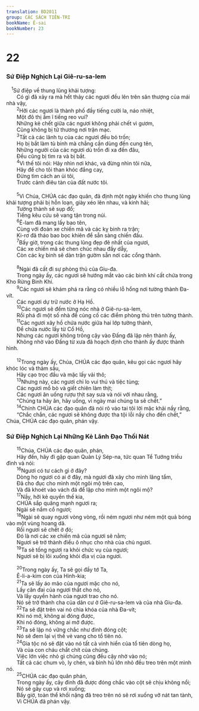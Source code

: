 ```yaml
---
translation: BD2011
group: CÁC SÁCH TIÊN-TRI
bookName: Ê-sai 
bookNumber: 23
---
```


<div class="title"><h1>22</h1><h3>Sứ Ðiệp Nghịch Lại Giê-ru-sa-lem</h3></div>
<span class="verse es_22_1"> <sup>1</sup>Sứ điệp về thung lũng khải tượng:<br/>  Có gì đã xảy ra mà hết thảy các ngươi đều lên trên sân thượng của mái nhà vậy,<br/></span>
<span class="verse es_22_2">  <sup>2</sup>Hỡi các ngươi là thành phố đầy tiếng cười la, náo nhiệt,<br/>  Một đô thị ầm ĩ tiếng reo vui?<br/>  Những kẻ chết giữa các ngươi không phải chết vì gươm,<br/>  Cũng không bị tử thương nơi trận mạc.<br/></span>
<span class="verse es_22_3">  <sup>3</sup>Tất cả các lãnh tụ của các ngươi đều bỏ trốn;<br/>  Họ bị bắt làm tù binh mà chẳng cần dùng đến cung tên,<br/>  Những người của các ngươi dù trốn đi xa đến đâu,<br/>  Ðều cũng bị tìm ra và bị bắt.<br/></span>
<span class="verse es_22_4">  <sup>4</sup>Vì thế tôi nói: Hãy nhìn nơi khác, và đừng nhìn tôi nữa,<br/>  Hãy để cho tôi than khóc đắng cay,<br/>  Ðừng tìm cách an ủi tôi,<br/>  Trước cảnh điêu tàn của đất nước tôi. <br/><br/></span>
<span class="verse es_22_5">  <sup>5</sup>Vì Chúa, CHÚA các đạo quân, đã định một ngày khiến cho thung lũng khải tượng phải bị hỗn loạn, giày xéo lên nhau, và kinh hãi;<br/>  Tường thành sẽ sụp đổ;<br/>  Tiếng kêu cứu sẽ vang tận trong núi.<br/></span>
<span class="verse es_22_6">  <sup>6</sup>Ê-lam đã mang lấy bao tên,<br/>  Cùng với đoàn xe chiến mã và các kỵ binh ra trận;<br/>  Ki-rơ đã tháo bao bọc khiên để sẵn sàng chiến đấu.<br/></span>
<span class="verse es_22_7">  <sup>7</sup>Bấy giờ, trong các thung lũng đẹp đẽ nhất của ngươi,<br/>  Các xe chiến mã sẽ chen chúc nhau đầy dẫy,<br/>  Còn các kỵ binh sẽ dàn trận gườm sẵn nơi các cổng thành.<br/><br/></span>
<span class="verse es_22_8">  <sup>8</sup>Ngài đã cất đi sự phòng thủ của Giu-đa.<br/>  Trong ngày ấy, các ngươi sẽ hướng mắt vào các binh khí cất chứa trong Kho Rừng Binh Khí.<br/></span>
<span class="verse es_22_9">  <sup>9</sup>Các ngươi sẽ khám phá ra rằng có nhiều lỗ hổng nơi tường thành Ða-vít.<br/>  Các ngươi dự trữ nước ở Hạ Hồ.<br/></span>
<span class="verse es_22_10">  <sup>10</sup>Các ngươi sẽ đếm từng nóc nhà ở Giê-ru-sa-lem,<br/>  Rồi phá đi một số nhà để củng cố các điểm phòng thủ trên tường thành.<br/></span>
<span class="verse es_22_11">  <sup>11</sup>Các ngươi xây hồ chứa nước giữa hai lớp tường thành,<br/>  Ðể chứa nước lấy từ Cổ Hồ,<br/>  Nhưng các ngươi không trông cậy vào Ðấng đã lập nên thành ấy,<br/>  Không nhờ vào Ðấng từ xưa đã hoạch định cho thành ấy được thành hình.<br/><br/></span>
<span class="verse es_22_12">  <sup>12</sup>Trong ngày ấy, Chúa, CHÚA các đạo quân, kêu gọi các ngươi hãy khóc lóc và thảm sầu,<br/>  Hãy cạo trọc đầu và mặc lấy vải thô;<br/></span>
<span class="verse es_22_13">  <sup>13</sup>Nhưng này, các ngươi chỉ lo vui thú và tiệc tùng;<br/>  Các ngươi mổ bò và giết chiên làm thịt;<br/>  Các ngươi ăn uống rượu thịt say sưa và nói với nhau rằng,<br/>  “Chúng ta hãy ăn, hãy uống, vì ngày mai chúng ta sẽ chết.”<br/></span>
<span class="verse es_22_14">  <sup>14</sup>Chính CHÚA các đạo quân đã nói rõ vào tai tôi lời mặc khải nầy rằng,<br/>  “Chắc chắn, các ngươi sẽ không được tha tội lỗi nầy cho đến chết,” Chúa, CHÚA các đạo quân, phán vậy.<br/></span>
<div class="title"><h3>Sứ Ðiệp Nghịch Lại Những Kẻ Lãnh Ðạo Thối Nát</h3></div>
<span class="verse es_22_15">  <sup>15</sup>Chúa, CHÚA các đạo quân, phán,<br/>  Hãy đến, hãy đi gặp quan Quản Lý Sép-na, tức quan Tể Tướng triều đình và nói:<br/></span>
<span class="verse es_22_16">  <sup>16</sup>Ngươi có tư cách gì ở đây?<br/>  Dòng họ ngươi có ai ở đây, mà ngươi đã xây cho mình lăng tẩm,<br/>  Ðã cho đục cho mình một ngôi mộ trên cao,<br/>  Và đã khoét vào vách đá để lập cho mình một ngôi mộ?<br/></span>
<span class="verse es_22_17">  <sup>17</sup>Nầy, hỡi kẻ quyền thế kia,<br/>  CHÚA sắp quăng mạnh ngươi ra;<br/>  Ngài sẽ nắm cổ ngươi;<br/></span>
<span class="verse es_22_18">  <sup>18</sup>Ngài sẽ quay ngươi vòng vòng, rồi ném ngươi như ném một quả bóng vào một vùng hoang dã.<br/>  Rồi ngươi sẽ chết ở đó;<br/>  Ðó là nơi các xe chiến mã của ngươi sẽ nằm;<br/>  Ngươi sẽ trở thành điều ô nhục cho nhà của chủ ngươi.<br/></span>
<span class="verse es_22_19">  <sup>19</sup>Ta sẽ tống ngươi ra khỏi chức vụ của ngươi;<br/>  Ngươi sẽ bị lôi xuống khỏi địa vị của ngươi.<br/><br/></span>
<span class="verse es_22_20">  <sup>20</sup>Trong ngày ấy, Ta sẽ gọi đầy tớ Ta,<br/>  Ê-li-a-kim con của Hinh-kia;<br/></span>
<span class="verse es_22_21">  <sup>21</sup>Ta sẽ lấy áo mão của ngươi mặc cho nó,<br/>  Lấy cân đai của ngươi thắt cho nó,<br/>  Và lấy quyền hành của ngươi trao cho nó.<br/>  Nó sẽ trở thành cha của dân cư ở Giê-ru-sa-lem và của nhà Giu-đa.<br/></span>
<span class="verse es_22_22">  <sup>22</sup>Ta sẽ đặt trên vai nó chìa khóa của nhà Ða-vít;<br/>  Khi nó mở, không ai đóng được,<br/>  Khi nó đóng, không ai mở được.<br/></span>
<span class="verse es_22_23">  <sup>23</sup>Ta sẽ lập nó vững chắc như đinh đóng cột;<br/>  Nó sẽ đem lại vị thế vẻ vang cho tổ tiên nó.<br/></span>
<span class="verse es_22_24">  <sup>24</sup>Gia tộc nó sẽ đặt vào nó tất cả vinh hiển của tổ tiên dòng họ,<br/>  Và của con cháu chắt chít của chúng.<br/>  Việc lớn việc nhỏ gì chúng cũng đều cậy nhờ vào nó;<br/>  Tất cả các chum vò, ly chén, và bình hũ lớn nhỏ đều treo trên một mình nó.<br/></span>
<span class="verse es_22_25">  <sup>25</sup>CHÚA các đạo quân phán,<br/>  Trong ngày ấy, cây đinh đã được đóng chắc vào cột sẽ chịu không nổi;<br/>  Nó sẽ gãy cụp và rơi xuống;<br/>  Bấy giờ, toàn thể khối nặng đã treo trên nó sẽ rơi xuống vỡ nát tan tành,<br/>  Vì CHÚA đã phán vậy.<br/></span>
